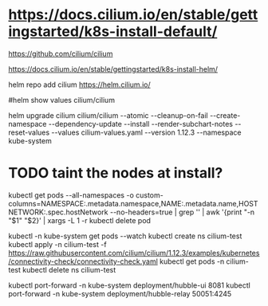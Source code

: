 # https://docs.cilium.io/en/stable/gettingstarted/k8s-install-default/
https://github.com/cilium/cilium

https://docs.cilium.io/en/stable/gettingstarted/k8s-install-helm/

helm repo add cilium https://helm.cilium.io/

#helm show values cilium/cilium

helm upgrade cilium cilium/cilium --atomic --cleanup-on-fail --create-namespace --dependency-update --install --render-subchart-notes --reset-values --values cilium-values.yaml --version 1.12.3 --namespace kube-system

# TODO taint the nodes at install?
kubectl get pods --all-namespaces -o custom-columns=NAMESPACE:.metadata.namespace,NAME:.metadata.name,HOSTNETWORK:.spec.hostNetwork --no-headers=true | grep '<none>' | awk '{print "-n "$1" "$2}' | xargs -L 1 -r kubectl delete pod


kubectl -n kube-system get pods --watch
kubectl create ns cilium-test
kubectl apply -n cilium-test -f https://raw.githubusercontent.com/cilium/cilium/1.12.3/examples/kubernetes/connectivity-check/connectivity-check.yaml
kubectl get pods -n cilium-test
kubectl delete ns cilium-test


kubectl port-forward -n kube-system deployment/hubble-ui 8081
kubectl port-forward -n kube-system deployment/hubble-relay 50051:4245
